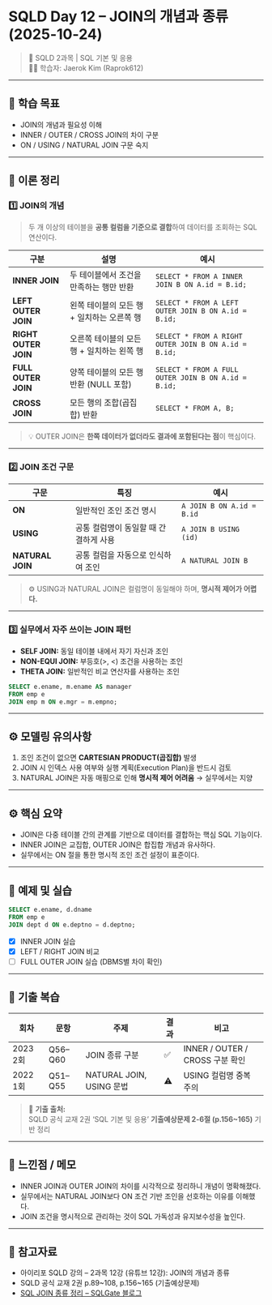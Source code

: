 # **SQLD Day 12 – JOIN의 개념과 종류 (2025-10-24)**
> 📘 SQLD 2과목 | SQL 기본 및 응용  
> 🧑‍💻 학습자: Jaerok Kim (Raprok612)

---

## **🎯 학습 목표**
- JOIN의 개념과 필요성 이해  
- INNER / OUTER / CROSS JOIN의 차이 구분  
- ON / USING / NATURAL JOIN 구문 숙지

---

## **🧠 이론 정리**

### **1️⃣ JOIN의 개념**
> 두 개 이상의 테이블을 **공통 컬럼을 기준으로 결합**하여 데이터를 조회하는 SQL 연산이다.

| 구분 | 설명 | 예시 |
|------|------|------|
| **INNER JOIN** | 두 테이블에서 조건을 만족하는 행만 반환 | `SELECT * FROM A INNER JOIN B ON A.id = B.id;` |
| **LEFT OUTER JOIN** | 왼쪽 테이블의 모든 행 + 일치하는 오른쪽 행 | `SELECT * FROM A LEFT OUTER JOIN B ON A.id = B.id;` |
| **RIGHT OUTER JOIN** | 오른쪽 테이블의 모든 행 + 일치하는 왼쪽 행 | `SELECT * FROM A RIGHT OUTER JOIN B ON A.id = B.id;` |
| **FULL OUTER JOIN** | 양쪽 테이블의 모든 행 반환 (NULL 포함) | `SELECT * FROM A FULL OUTER JOIN B ON A.id = B.id;` |
| **CROSS JOIN** | 모든 행의 조합(곱집합) 반환 | `SELECT * FROM A, B;` |

> 💡 OUTER JOIN은 **한쪽 데이터가 없더라도 결과에 포함된다는 점**이 핵심이다.

---

### **2️⃣ JOIN 조건 구문**
| 구문 | 특징 | 예시 |
|------|------|------|
| **ON** | 일반적인 조인 조건 명시 | `A JOIN B ON A.id = B.id` |
| **USING** | 공통 컬럼명이 동일할 때 간결하게 사용 | `A JOIN B USING (id)` |
| **NATURAL JOIN** | 공통 컬럼을 자동으로 인식하여 조인 | `A NATURAL JOIN B` |

> ⚙️ USING과 NATURAL JOIN은 컬럼명이 동일해야 하며, **명시적 제어가 어렵다.**

---

### **3️⃣ 실무에서 자주 쓰이는 JOIN 패턴**
- **SELF JOIN:** 동일 테이블 내에서 자기 자신과 조인  
- **NON-EQUI JOIN:** 부등호(>, <) 조건을 사용하는 조인  
- **THETA JOIN:** 일반적인 비교 연산자를 사용하는 조인  

```sql
SELECT e.ename, m.ename AS manager
FROM emp e
JOIN emp m ON e.mgr = m.empno;
```

---

## **⚙️ 모델링 유의사항**
1. 조인 조건이 없으면 **CARTESIAN PRODUCT(곱집합)** 발생  
2. JOIN 시 인덱스 사용 여부와 실행 계획(Execution Plan)을 반드시 검토  
3. NATURAL JOIN은 자동 매핑으로 인해 **명시적 제어 어려움** → 실무에서는 지양

---

## **⚙️ 핵심 요약**
- JOIN은 다중 테이블 간의 관계를 기반으로 데이터를 결합하는 핵심 SQL 기능이다.  
- INNER JOIN은 교집합, OUTER JOIN은 합집합 개념과 유사하다.  
- 실무에서는 ON 절을 통한 명시적 조인 조건 설정이 표준이다.

---

## **🧮 예제 및 실습**
```sql
SELECT e.ename, d.dname
FROM emp e
JOIN dept d ON e.deptno = d.deptno;
```
- [x] INNER JOIN 실습  
- [x] LEFT / RIGHT JOIN 비교  
- [ ] FULL OUTER JOIN 실습 (DBMS별 차이 확인)

---

## **🧾 기출 복습**
| 회차 | 문항 | 주제 | 결과 | 비고 |
|------|------|------|------|------|
| 2023 2회 | Q56–Q60 | JOIN 종류 구분 | ✅ | INNER / OUTER / CROSS 구분 확인 |
| 2022 1회 | Q51–Q55 | NATURAL JOIN, USING 문법 | ⚠ | USING 컬럼명 중복 주의 |

> 📘 **기출 출처:**  
> SQLD 공식 교재 2권 ‘SQL 기본 및 응용’ **기출예상문제 2-6절 (p.156~165)** 기반 정리

---

## **💬 느낀점 / 메모**
- INNER JOIN과 OUTER JOIN의 차이를 시각적으로 정리하니 개념이 명확해졌다.  
- 실무에서는 NATURAL JOIN보다 ON 조건 기반 조인을 선호하는 이유를 이해했다.  
- JOIN 조건을 명시적으로 관리하는 것이 SQL 가독성과 유지보수성을 높인다.

---

## **🔗 참고자료**
- 아이리포 SQLD 강의 – 2과목 12강 (유튜브 12강): JOIN의 개념과 종류  
- SQLD 공식 교재 2권 p.89~108, p.156~165 (기출예상문제)  
- [SQL JOIN 종류 정리 – SQLGate 블로그](https://www.sqlgate.com/blog/sql-join-types)
